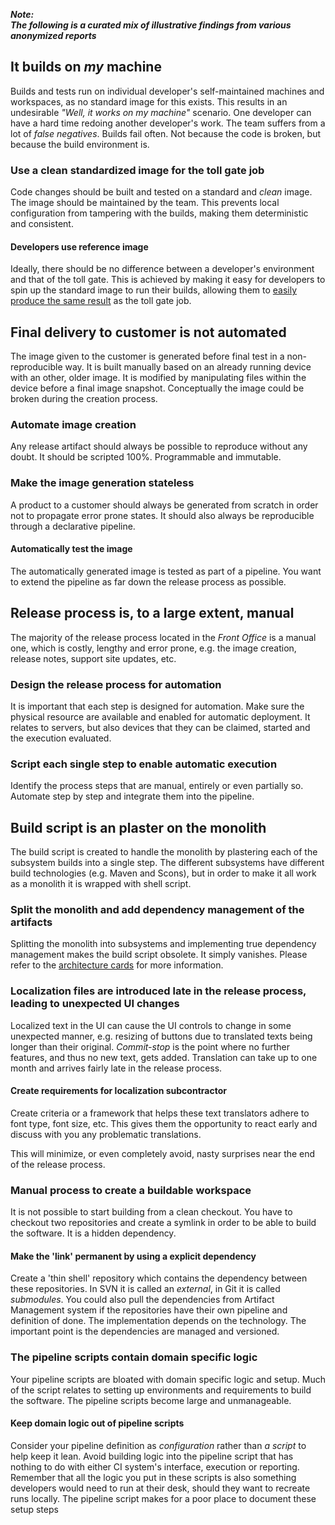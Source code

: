 ---
---
<!-- markdownlint-disable MD041 -->
**_Note:<br/>The following is a curated mix of illustrative findings from various anonymized reports_**

## It builds on _my_ machine

Builds and tests run on individual developer's self-maintained machines and workspaces, as no standard image for this exists.
This results in an undesirable _"Well, it works on my machine"_ scenario. One developer can have a hard time redoing another developer's work. The team suffers from a lot of _false negatives_. Builds fail often. Not because the code is broken, but because the build environment is.

### Use a clean standardized image for the toll gate job

Code changes should be built and tested on a standard and _clean_ image. The image should be maintained by the team.
This prevents local configuration from tampering with the builds, making them deterministic and consistent.

#### Developers use reference image

Ideally, there should be no difference between a developer's environment and that of the toll gate.
This is achieved by making it easy for developers to spin up the standard image to run their builds, allowing them to [easily produce the same result](/on-demand-environments/ "Access to production-like environments") as the toll gate job.

## Final delivery to customer is not automated

The image given to the customer is generated before final test in a non-reproducible way.
It is built manually based on an already running device with an other, older image.
It is modified by manipulating files within the device before a final image snapshot.
Conceptually the image could be broken during the creation process.

### Automate image creation

Any release artifact should always be possible to reproduce without any doubt.
It should be scripted 100%. Programmable and immutable.

### Make the image generation stateless

A product to a customer should always be generated from scratch in order not to propagate error prone states.
It should also always be reproducible through a declarative pipeline.

#### Automatically test the image

The automatically generated image is tested as part of a pipeline.
You want to extend the pipeline as far down the release process as possible.

## Release process is, to a large extent, manual

The majority of the release process located in the _Front Office_ is a manual one, which is costly, lengthy and error prone, e.g. the image creation, release notes, support site updates, etc.

### Design the release process for automation

It is important that each step is designed for automation.
Make sure the physical resource are available and enabled for automatic deployment.
It relates to servers, but also devices that they can be claimed, started and the execution evaluated.

### Script each single step to enable automatic execution

Identify the process steps that are manual, entirely or even partially so.
Automate step by step and integrate them into the pipeline.

## Build script is an plaster on the monolith

The build script is created to handle the monolith by plastering each of the subsystem builds into a single step.
The different subsystems have different build technologies (e.g. Maven and Scons), but in order to make it all work as a monolith it is wrapped with shell script.

### Split the monolith and add dependency management of the artifacts

Splitting the monolith into subsystems and implementing true dependency management makes the build script obsolete.
It simply vanishes. Please refer to the [architecture cards](/areas/arch/#tag "Architecture & Design") for more information.

### Localization files are introduced late in the release process, leading to unexpected UI changes

Localized text in the UI can cause the UI controls to change in some unexpected manner, e.g. resizing of buttons due to translated texts being longer than their original.
_Commit-stop_ is the point where no further features, and thus no new text, gets added.
Translation can take up to one month and arrives fairly late in the release process.

#### Create requirements for localization subcontractor

Create criteria or a framework that helps these text translators adhere to font type, font size, etc.
This gives them the opportunity to react early and discuss with you any problematic translations.

This will minimize, or even completely avoid, nasty surprises near the end of the release process.

### Manual process to create a buildable workspace

It is not possible to start building from a clean checkout.
You have to checkout two repositories and create a symlink in order to be able to build the software.
It is a hidden dependency.

#### Make the 'link' permanent by using a explicit dependency

Create a 'thin shell' repository which contains the dependency between these repositories.
In SVN it is called an _external_, in Git it is called _submodules_.
You could also pull the dependencies from Artifact Management system if the repositories have their own pipeline and definition of done.
The implementation depends on the technology. The important point is the dependencies are managed and versioned.

### The pipeline scripts contain domain specific logic

Your pipeline scripts are bloated with domain specific logic and setup.
Much of the script relates to setting up environments and requirements to build the software.
The pipeline scripts become large and unmanageable.

#### Keep domain logic out of pipeline scripts

Consider your pipeline definition as _configuration_ rather than _a script_ to help keep it lean.
Avoid building logic into the pipeline script that has nothing to do with either CI system's interface, execution or reporting.
Remember that all the logic you put in these scripts is also something developers would need to run at their desk, should they want to recreate runs locally.
The pipeline script makes for a poor place to document these setup steps
